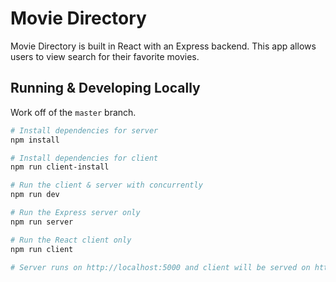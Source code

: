# Movie Directory

Movie Directory is built in React with an Express backend. This app allows users to view search for their favorite movies.

## Running & Developing Locally

Work off of the ```master``` branch.

``` bash
# Install dependencies for server
npm install

# Install dependencies for client
npm run client-install

# Run the client & server with concurrently
npm run dev

# Run the Express server only
npm run server

# Run the React client only
npm run client

# Server runs on http://localhost:5000 and client will be served on http://localhost:3000
```
